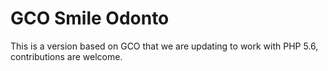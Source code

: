 # GCO Smile Odonto
This is a version based on GCO that we are updating to work with PHP 5.6, contributions are welcome.
